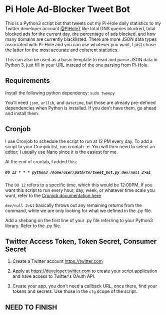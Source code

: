 # Pi Hole Ad-Blocker Tweet Bot

This is a Python3 script bot that tweets out my Pi-Hole daily statistics to my Twitter developer account [@PIHoleT](https://twitter.com/piholet) like total DNS queries blocked, total blocked ads for the current day, the percentage of ads blocked, and how many domains are currently blacklisted. There are more JSON data types associated with Pi-Hole and you can use whatever you want, I just chose the latter for the most accurate and coherent statistics.

This can also be used as a basic template to read and parse JSON data in Python 3, just fill in your URL instead of the one parsing from Pi-Hole.

## Requirements

Install the following python dependency:
`sudo tweepy`


You'll need `json`, `urllib`, and `datetime`, but those are already pre-defined dependencies when Python is installed. If you don't have them, go ahead and install them.

## Cronjob

I use Cronjob to schedule the script to run at 12 PM every day.
To add a script to your Cronjob list, run crontab -e. You will then need to select an editor; I usually use Nano since it is the easiest for me.

At the end of crontab, I added this:

##### `00 12 * * * python3 /home/user/path/to/tweet_bot.py dev/null 2>&1`

The `00 12` refers to a specific time, which this would be 12:00PM. If you want this script to run every hour, day, week, or whatever time scale you want, refer to the [Cronjob documentation here](https://help.ubuntu.com/community/CronHowto)

`dev/null 2>&1` basically throws out any remaining returns from the command, while we are only looking for what we defined in the .py file.

Add a shebang on the first line of your .py file referring to your Python3 library. Refer to the .py file.

## Twitter Access Token, Token Secret, Consumer Secret
1. Create a Twitter account https://twitter.com

2. Apply at https://developer.twitter.com to create your script application and have access to Twitter's OAuth API.

3. Create your app, you don't need a callback URL, once there, find your tokens and secrets. Use those in the `cfg` scope of the script.

## NEED TO FINISH
